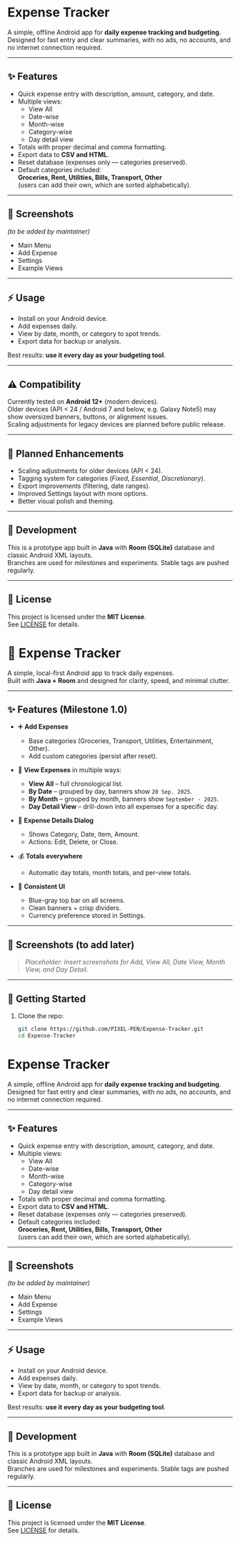 # Expense Tracker

A simple, offline Android app for **daily expense tracking and budgeting**.  
Designed for fast entry and clear summaries, with no ads, no accounts, and no internet connection required.

---

## ✨ Features
- Quick expense entry with description, amount, category, and date.
- Multiple views:
  - View All
  - Date-wise
  - Month-wise
  - Category-wise
  - Day detail view
- Totals with proper decimal and comma formatting.
- Export data to **CSV and HTML**.
- Reset database (expenses only — categories preserved).
- Default categories included:  
  **Groceries, Rent, Utilities, Bills, Transport, Other**  
  (users can add their own, which are sorted alphabetically).

---

## 📱 Screenshots
*(to be added by maintainer)*  
- Main Menu  
- Add Expense  
- Settings  
- Example Views  

---

## ⚡ Usage
- Install on your Android device.
- Add expenses daily.
- View by date, month, or category to spot trends.
- Export data for backup or analysis.

Best results: **use it every day as your budgeting tool**.

---

## ⚠️ Compatibility
Currently tested on **Android 12+** (modern devices).  
Older devices (API < 24 / Android 7 and below, e.g. Galaxy Note5) may show oversized banners, buttons, or alignment issues.  
Scaling adjustments for legacy devices are planned before public release.

---

## 🚀 Planned Enhancements
- Scaling adjustments for older devices (API < 24).
- Tagging system for categories (*Fixed*, *Essential*, *Discretionary*).
- Export improvements (filtering, date ranges).
- Improved Settings layout with more options.
- Better visual polish and theming.

---

## 🔧 Development
This is a prototype app built in **Java** with **Room (SQLite)** database and classic Android XML layouts.  
Branches are used for milestones and experiments. Stable tags are pushed regularly.

---

## 📜 License
This project is licensed under the **MIT License**.  
See [LICENSE](LICENSE) for details.
# 📒 Expense Tracker

A simple, local-first Android app to track daily expenses.  
Built with **Java + Room** and designed for clarity, speed, and minimal clutter.  

---

## ✨ Features (Milestone 1.0)

- ➕ **Add Expenses**  
  - Base categories (Groceries, Transport, Utilities, Entertainment, Other).  
  - Add custom categories (persist after reset).  

- 👀 **View Expenses** in multiple ways:  
  - **View All** – full chronological list.  
  - **By Date** – grouped by day, banners show `20 Sep. 2025`.  
  - **By Month** – grouped by month, banners show `September - 2025`.  
  - **Day Detail View** – drill-down into all expenses for a specific day.  

- 📝 **Expense Details Dialog**  
  - Shows Category, Date, Item, Amount.  
  - Actions: Edit, Delete, or Close.  

- 💰 **Totals everywhere**  
  - Automatic day totals, month totals, and per-view totals.  

- 🎨 **Consistent UI**  
  - Blue-gray top bar on all screens.  
  - Clean banners + crisp dividers.  
  - Currency preference stored in Settings.  

---

## 📱 Screenshots (to add later)

> _Placeholder: Insert screenshots for Add, View All, Date View, Month View, and Day Detail._  

---

## 🚀 Getting Started

1. Clone the repo:  
   ```bash
   git clone https://github.com/PIXEL-PEN/Expense-Tracker.git
   cd Expense-Tracker
# Expense Tracker

A simple, offline Android app for **daily expense tracking and budgeting**.  
Designed for fast entry and clear summaries, with no ads, no accounts, and no internet connection required.

---

## ✨ Features
- Quick expense entry with description, amount, category, and date.
- Multiple views:
  - View All
  - Date-wise
  - Month-wise
  - Category-wise
  - Day detail view
- Totals with proper decimal and comma formatting.
- Export data to **CSV and HTML**.
- Reset database (expenses only — categories preserved).
- Default categories included:  
  **Groceries, Rent, Utilities, Bills, Transport, Other**  
  (users can add their own, which are sorted alphabetically).

---

## 📱 Screenshots
*(to be added by maintainer)*  
- Main Menu  
- Add Expense  
- Settings  
- Example Views  

---

## ⚡ Usage
- Install on your Android device.
- Add expenses daily.
- View by date, month, or category to spot trends.
- Export data for backup or analysis.

Best results: **use it every day as your budgeting tool**.

---

## 🔧 Development
This is a prototype app built in **Java** with **Room (SQLite)** database and classic Android XML layouts.  
Branches are used for milestones and experiments. Stable tags are pushed regularly.

---

## 📜 License
This project is licensed under the **MIT License**.  
See [LICENSE](LICENSE) for details.
